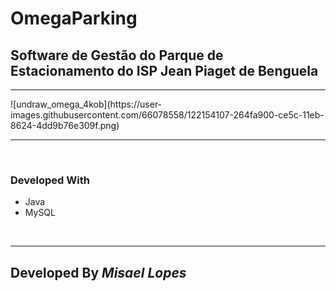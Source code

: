 # OmegaParking
<h2>Software de Gestão do Parque de Estacionamento do ISP Jean Piaget de Benguela</h2>
<hr>
![undraw_omega_4kob](https://user-images.githubusercontent.com/66078558/122154107-264fa900-ce5c-11eb-8624-4dd9b76e309f.png)
<hr>
<br>
<h3>Developed With</h3>
<ul>
 <li>Java</li>
 <li>MySQL</li>
</ul>
<br>
<hr>
<h2>Developed By <em>Misael Lopes</em></h2>
